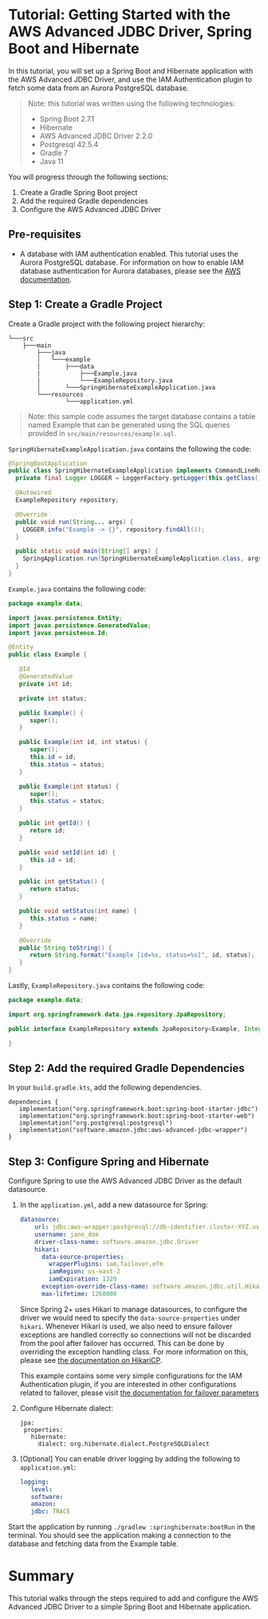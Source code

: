 # Tutorial: Getting Started with the AWS Advanced JDBC Driver, Spring Boot and Hibernate

In this tutorial, you will set up a Spring Boot and Hibernate application with the AWS Advanced JDBC Driver, and use the IAM Authentication plugin to fetch some data from an Aurora PostgreSQL database.

> Note: this tutorial was written using the following technologies:
>    - Spring Boot 2.7.1
>    - Hibernate
>    - AWS Advanced JDBC Driver 2.2.0
>    - Postgresql 42.5.4
>    - Gradle 7
>    - Java 11

You will progress through the following sections:
1. Create a Gradle Spring Boot project
2. Add the required Gradle dependencies
3. Configure the AWS Advanced JDBC Driver

## Pre-requisites
- A database with IAM authentication enabled. This tutorial uses the Aurora PostgreSQL database. For information on how to enable IAM database authentication for Aurora databases, please see the [AWS documentation](https://docs.aws.amazon.com/AmazonRDS/latest/UserGuide/UsingWithRDS.IAMDBAuth.html).

## Step 1: Create a Gradle Project
Create a Gradle project with the following project hierarchy:

```
└───src
    ├───main
        ├───java
        │   └───example
        |       ├───data
        |           ├───Example.java
        |           └───ExampleRepository.java
        │       └───SpringHibernateExampleApplication.java
        └───resources
                └───application.yml
```

> Note: this sample code assumes the target database contains a table named Example that can be generated using the SQL queries provided in `src/main/resources/example.sql`.

`SpringHibernateExampleApplication.java` contains the following the code:

```java
@SpringBootApplication
public class SpringHibernateExampleApplication implements CommandLineRunner {
  private final Logger LOGGER = LoggerFactory.getLogger(this.getClass());

  @Autowired
  ExampleRepository repository;

  @Override
  public void run(String... args) {
    LOGGER.info("Example -> {}", repository.findAll());
  }

  public static void main(String[] args) {
    SpringApplication.run(SpringHibernateExampleApplication.class, args);
  }
}
```

`Example.java` contains the following code:

```java
package example.data;

import javax.persistence.Entity;
import javax.persistence.GeneratedValue;
import javax.persistence.Id;

@Entity
public class Example {

   @Id
   @GeneratedValue
   private int id;

   private int status;

   public Example() {
      super();
   }

   public Example(int id, int status) {
      super();
      this.id = id;
      this.status = status;
   }

   public Example(int status) {
      super();
      this.status = status;
   }

   public int getId() {
      return id;
   }

   public void setId(int id) {
      this.id = id;
   }

   public int getStatus() {
      return status;
   }

   public void setStatus(int name) {
      this.status = name;
   }

   @Override
   public String toString() {
      return String.format("Example [id=%s, status=%s]", id, status);
   }
}
```
Lastly, `ExampleRepository.java` contains the following code:

```java
package example.data;

import org.springframework.data.jpa.repository.JpaRepository;

public interface ExampleRepository extends JpaRepository<Example, Integer> {

}
```

## Step 2: Add the required Gradle Dependencies
In your `build.gradle.kts`, add the following dependencies.

```
dependencies {
   implementation("org.springframework.boot:spring-boot-starter-jdbc")
   implementation("org.springframework.boot:spring-boot-starter-web")
   implementation("org.postgresql:postgresql")
   implementation("software.amazon.jdbc:aws-advanced-jdbc-wrapper")
}
```

## Step 3: Configure Spring and Hibernate
Configure Spring to use the AWS Advanced JDBC Driver as the default datasource.

1. In the `application.yml`, add a new datasource for Spring:
    ```yaml
    datasource:
        url: jdbc:aws-wrapper:postgresql://db-identifier.cluster-XYZ.us-east-2.rds.amazonaws.com:5432/db
        username: jane_doe
        driver-class-name: software.amazon.jdbc.Driver
        hikari:
          data-source-properties:
            wrapperPlugins: iam,failover,efm
            iamRegion: us-east-2
            iamExpiration: 1320
          exception-override-class-name: software.amazon.jdbc.util.HikariCPSQLException
          max-lifetime: 1260000
    ```
   Since Spring 2+ uses Hikari to manage datasources, to configure the driver we would need to specify the `data-source-properties` under `hikari`.
   Whenever Hikari is used, we also need to ensure failover exceptions are handled correctly so connections will not be discarded from the pool after failover has occurred. This can be done by overriding the exception handling class. For more information on this, please see [the documentation on HikariCP](../../docs/using-the-jdbc-driver/using-plugins/UsingTheFailoverPlugin.md#hikaricp).
   
   This example contains some very simple configurations for the IAM Authentication plugin, if you are interested in other configurations related to failover, please visit [the documentation for failover parameters](../../docs/using-the-jdbc-driver/using-plugins/UsingTheFailoverPlugin.md#failover-parameters)
2. Configure Hibernate dialect:
   ```properties
   jpa:
    properties:
      hibernate:
        dialect: org.hibernate.dialect.PostgreSQLDialect
   ```
3. [Optional] You can enable driver logging by adding the following to `application.yml`:
   ```yaml
   logging:
      level:
      software:
      amazon:
      jdbc: TRACE
   ```

Start the application by running `./gradlew :springhibernate:bootRun` in the terminal. You should see the application making a connection to the database and fetching data from the Example table.

# Summary
This tutorial walks through the steps required to add and configure the AWS Advanced JDBC Driver to a simple Spring Boot and Hibernate application.
